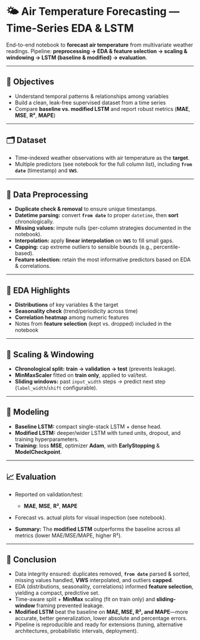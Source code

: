 # 🌤️ Air Temperature Forecasting — Time-Series EDA & LSTM

End-to-end notebook to **forecast air temperature** from multivariate weather readings.
Pipeline: **preprocessing → EDA & feature selection → scaling & windowing → LSTM (baseline & modified) → evaluation**.

---

## 🎯 Objectives

* Understand temporal patterns & relationships among variables
* Build a clean, leak-free supervised dataset from a time series
* Compare **baseline vs. modified LSTM** and report robust metrics (**MAE**, **MSE**, **R²**, **MAPE**)

---

## 🗂️ Dataset

* Time-indexed weather observations with air temperature as the **target**.
* Multiple predictors (see notebook for the full column list), including **`from date`** (timestamp) and **`VWS`**.

---

## 🧼 Data Preprocessing

* **Duplicate check & removal** to ensure unique timestamps.
* **Datetime parsing:** convert **`from date`** to proper `datetime`, then **sort** chronologically.
* **Missing values:** impute nulls (per-column strategies documented in the notebook).
* **Interpolation:** apply **linear interpolation** on **`VWS`** to fill small gaps.
* **Capping:** cap extreme outliers to sensible bounds (e.g., percentile-based).
* **Feature selection:** retain the most informative predictors based on EDA & correlations.

---

## 🔎 EDA Highlights

* **Distributions** of key variables & the target
* **Seasonality check** (trend/periodicity across time)
* **Correlation heatmap** among numeric features
* Notes from **feature selection** (kept vs. dropped) included in the notebook

---

## 🔧 Scaling & Windowing

* **Chronological split:** **train → validation → test** (prevents leakage).
* **MinMaxScaler** fitted on **train only**, applied to val/test.
* **Sliding windows:** past `input_width` steps → predict next step (`label_width`/`shift` configurable).

---

## 🧠 Modeling

* **Baseline LSTM:** compact single-stack LSTM + dense head.
* **Modified LSTM:** deeper/wider LSTM with tuned units, dropout, and training hyperparameters.
* **Training:** loss **MSE**, optimizer **Adam**, with **EarlyStopping** & **ModelCheckpoint**.

---

## 📈 Evaluation

* Reported on validation/test:

  * **MAE**, **MSE**, **R²**, **MAPE**
* Forecast vs. actual plots for visual inspection (see notebook).
* **Summary:** The **modified LSTM** outperforms the baseline across all metrics (lower MAE/MSE/MAPE, higher R²).

---

## 📌 Conclusion

* Data integrity ensured: duplicates removed, **`from date`** parsed & sorted, missing values handled, **VWS** interpolated, and outliers **capped**.
* EDA (distributions, seasonality, correlations) informed **feature selection**, yielding a compact, predictive set.
* Time-aware split + **MinMax** scaling (fit on train only) and **sliding-window** framing prevented leakage.
* **Modified LSTM** beat the baseline on **MAE, MSE, R², and MAPE**—more accurate, better generalization, lower absolute and percentage errors.
* Pipeline is reproducible and ready for extensions (tuning, alternative architectures, probabilistic intervals, deployment).
